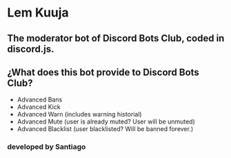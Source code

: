 # Lem Kuuja
The moderator bot of Discord Bots Club, coded in discord.js.
---
## ¿What does this bot provide to Discord Bots Club?
- Advanced Bans
- Advanced Kick
- Advanced Warn (includes warning historial)
- Advanced Mute (user is already muted? User will be unmuted)
- Advanced Blacklist (user blacklisted? Will be banned forever.)

### **developed by Santiago**
